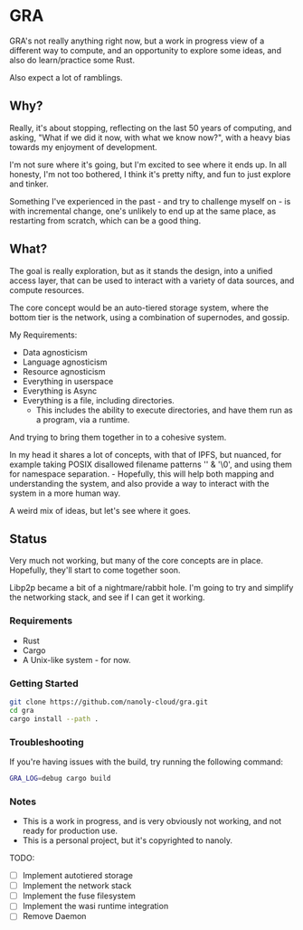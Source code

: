 # GRA

GRA's not really anything right now, but a work in progress view of a different way to compute, and an opportunity to explore some ideas, and also do learn/practice some Rust.

Also expect a lot of ramblings. 

## Why?

Really, it's about stopping, reflecting on the last 50 years of computing, and asking, "What if we did it now, with what we know now?", with a heavy bias towards my enjoyment of development.

I'm not sure where it's going, but I'm excited to see where it ends up. In all honesty, I'm not too bothered, I think it's pretty nifty, and fun to just explore and tinker.

Something I've experienced in the past - and try to challenge myself on - is with incremental change, one's unlikely to end up at the same place, as restarting from scratch, which can be a good thing.

## What?
The goal is really exploration, but as it stands the design, into a unified access layer, that can be used to interact with a variety of data sources, and compute resources.

The core concept would be an auto-tiered storage system, where the bottom tier is the network, using a combination of supernodes, and gossip.

My Requirements:
* Data agnosticism
* Language agnosticism
* Resource agnosticism
* Everything in userspace
* Everything is Async
* Everything is a file, including directories.
  - This includes the ability to execute directories, and have them run as a program, via a runtime.

And trying to bring them together in to a cohesive system.

In my head it shares a lot of concepts, with that of IPFS, but nuanced, for example taking POSIX disallowed filename patterns '\' & '\0', and using them for namespace separation.
    - Hopefully, this will help both mapping and understanding the system, and also provide a way to interact with the system in a more human way.

A weird mix of ideas, but let's see where it goes.

## Status
Very much not working, but many of the core concepts are in place. Hopefully, they'll start to come together soon.

Libp2p became a bit of a nightmare/rabbit hole. I'm going to try and simplify the networking stack, and see if I can get it working.

### Requirements
* Rust
* Cargo
* A Unix-like system - for now.


### Getting Started
```bash
git clone https://github.com/nanoly-cloud/gra.git
cd gra
cargo install --path .
```


### Troubleshooting
If you're having issues with the build, try running the following command:
```bash
GRA_LOG=debug cargo build
```


### Notes
* This is a work in progress, and is very obviously not working, and not ready for production use.
* This is a personal project, but it's copyrighted to nanoly.

TODO:
* [ ] Implement autotiered storage
* [ ] Implement the network stack
* [ ] Implement the fuse filesystem
* [ ] Implement the wasi runtime integration
* [ ] Remove Daemon 
